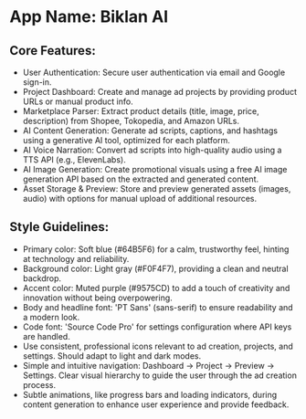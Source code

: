 # **App Name**: Biklan AI

## Core Features:

- User Authentication: Secure user authentication via email and Google sign-in.
- Project Dashboard: Create and manage ad projects by providing product URLs or manual product info.
- Marketplace Parser: Extract product details (title, image, price, description) from Shopee, Tokopedia, and Amazon URLs.
- AI Content Generation: Generate ad scripts, captions, and hashtags using a generative AI tool, optimized for each platform.
- AI Voice Narration: Convert ad scripts into high-quality audio using a TTS API (e.g., ElevenLabs).
- AI Image Generation: Create promotional visuals using a free AI image generation API based on the extracted and generated content.
- Asset Storage & Preview: Store and preview generated assets (images, audio) with options for manual upload of additional resources.

## Style Guidelines:

- Primary color: Soft blue (#64B5F6) for a calm, trustworthy feel, hinting at technology and reliability.
- Background color: Light gray (#F0F4F7), providing a clean and neutral backdrop.
- Accent color: Muted purple (#9575CD) to add a touch of creativity and innovation without being overpowering.
- Body and headline font: 'PT Sans' (sans-serif) to ensure readability and a modern look.
- Code font: 'Source Code Pro' for settings configuration where API keys are handled.
- Use consistent, professional icons relevant to ad creation, projects, and settings. Should adapt to light and dark modes.
- Simple and intuitive navigation: Dashboard → Project → Preview → Settings. Clear visual hierarchy to guide the user through the ad creation process.
- Subtle animations, like progress bars and loading indicators, during content generation to enhance user experience and provide feedback.